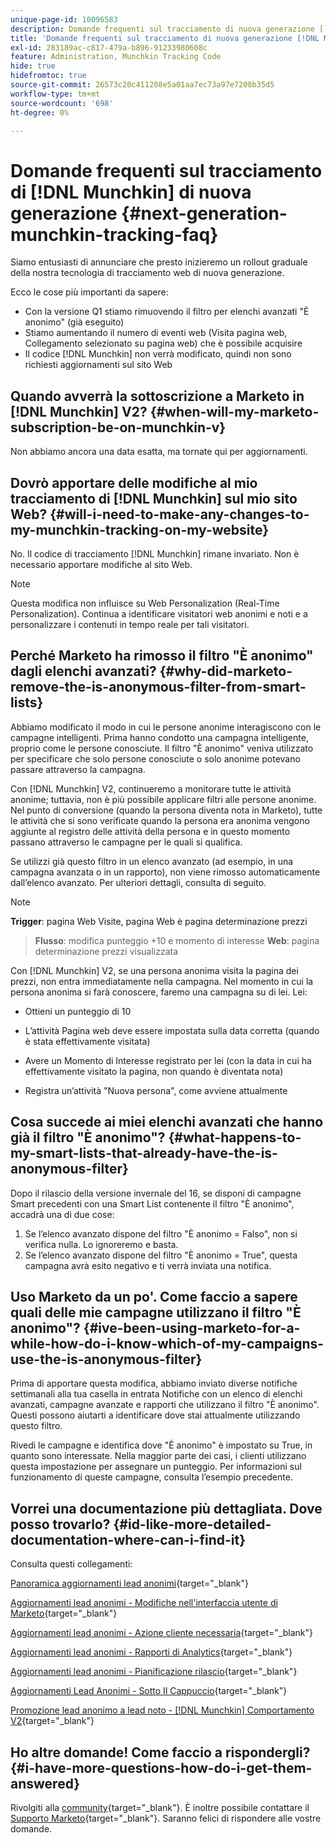 ```yaml
---
unique-page-id: 10096583
description: Domande frequenti sul tracciamento di nuova generazione [!DNL Munchkin] - Documenti Marketo - Documentazione del prodotto
title: 'Domande frequenti sul tracciamento di nuova generazione [!DNL Munchkin] '
exl-id: 283189ac-c817-479a-b896-91233980608c
feature: Administration, Munchkin Tracking Code
hide: true
hidefromtoc: true
source-git-commit: 26573c20c411208e5a01aa7ec73a97e7208b35d5
workflow-type: tm+mt
source-wordcount: '698'
ht-degree: 0%

---
```


# Domande frequenti sul tracciamento di [!DNL Munchkin] di nuova generazione {#next-generation-munchkin-tracking-faq}

Siamo entusiasti di annunciare che presto inizieremo un rollout graduale della nostra tecnologia di tracciamento web di nuova generazione.

Ecco le cose più importanti da sapere:

* Con la versione Q1 stiamo rimuovendo il filtro per elenchi avanzati &quot;È anonimo&quot; (già eseguito)
* Stiamo aumentando il numero di eventi web (Visita pagina web, Collegamento selezionato su pagina web) che è possibile acquisire
* Il codice [!DNL Munchkin] non verrà modificato, quindi non sono richiesti aggiornamenti sul sito Web

## Quando avverrà la sottoscrizione a Marketo in [!DNL Munchkin] V2? {#when-will-my-marketo-subscription-be-on-munchkin-v}

Non abbiamo ancora una data esatta, ma tornate qui per aggiornamenti.

## Dovrò apportare delle modifiche al mio tracciamento di [!DNL Munchkin] sul mio sito Web? {#will-i-need-to-make-any-changes-to-my-munchkin-tracking-on-my-website}

No. Il codice di tracciamento [!DNL Munchkin] rimane invariato. Non è necessario apportare modifiche al sito Web.

>[!NOTE]
>
>Questa modifica non influisce su Web Personalization (Real-Time Personalization). Continua a identificare visitatori web anonimi e noti e a personalizzare i contenuti in tempo reale per tali visitatori.

## Perché Marketo ha rimosso il filtro &quot;È anonimo&quot; dagli elenchi avanzati? {#why-did-marketo-remove-the-is-anonymous-filter-from-smart-lists}

Abbiamo modificato il modo in cui le persone anonime interagiscono con le campagne intelligenti. Prima hanno condotto una campagna intelligente, proprio come le persone conosciute. Il filtro &quot;È anonimo&quot; veniva utilizzato per specificare che solo persone conosciute o solo anonime potevano passare attraverso la campagna.

Con [!DNL Munchkin] V2, continueremo a monitorare tutte le attività anonime; tuttavia, non è più possibile applicare filtri alle persone anonime. Nel punto di conversione (quando la persona diventa nota in Marketo), tutte le attività che si sono verificate quando la persona era anonima vengono aggiunte al registro delle attività della persona e in questo momento passano attraverso le campagne per le quali si qualifica.

Se utilizzi già questo filtro in un elenco avanzato (ad esempio, in una campagna avanzata o in un rapporto), non viene rimosso automaticamente dall’elenco avanzato. Per ulteriori dettagli, consulta di seguito.

>[!NOTE]
>
>**Trigger**: pagina Web Visite, pagina Web è pagina determinazione prezzi
>>**Flusso**: modifica punteggio +10 e momento di interesse
>>**Web**: pagina determinazione prezzi visualizzata
>
>Con [!DNL Munchkin] V2, se una persona anonima visita la pagina dei prezzi, non entra immediatamente nella campagna. Nel momento in cui la persona anonima si farà conoscere, faremo una campagna su di lei. Lei:
>
>* Ottieni un punteggio di 10
>
>* L’attività Pagina web deve essere impostata sulla data corretta (quando è stata effettivamente visitata)
>
>* Avere un Momento di Interesse registrato per lei (con la data in cui ha effettivamente visitato la pagina, non quando è diventata nota)
>
>* Registra un’attività &quot;Nuova persona&quot;, come avviene attualmente

## Cosa succede ai miei elenchi avanzati che hanno già il filtro &quot;È anonimo&quot;? {#what-happens-to-my-smart-lists-that-already-have-the-is-anonymous-filter}

Dopo il rilascio della versione invernale del 16, se disponi di campagne Smart precedenti con una Smart List contenente il filtro &quot;È anonimo&quot;, accadrà una di due cose:

1. Se l’elenco avanzato dispone del filtro &quot;È anonimo = Falso&quot;, non si verifica nulla. Lo ignoreremo e basta.
1. Se l’elenco avanzato dispone del filtro &quot;È anonimo = True&quot;, questa campagna avrà esito negativo e ti verrà inviata una notifica.

## Uso Marketo da un po&#39;. Come faccio a sapere quali delle mie campagne utilizzano il filtro &quot;È anonimo&quot;? {#ive-been-using-marketo-for-a-while-how-do-i-know-which-of-my-campaigns-use-the-is-anonymous-filter}

Prima di apportare questa modifica, abbiamo inviato diverse notifiche settimanali alla tua casella in entrata Notifiche con un elenco di elenchi avanzati, campagne avanzate e rapporti che utilizzano il filtro &quot;È anonimo&quot;. Questi possono aiutarti a identificare dove stai attualmente utilizzando questo filtro.

Rivedi le campagne e identifica dove &quot;È anonimo&quot; è impostato su True, in quanto sono interessate. Nella maggior parte dei casi, i clienti utilizzano questa impostazione per assegnare un punteggio. Per informazioni sul funzionamento di queste campagne, consulta l’esempio precedente.

## Vorrei una documentazione più dettagliata. Dove posso trovarlo? {#id-like-more-detailed-documentation-where-can-i-find-it}

Consulta questi collegamenti:

[Panoramica aggiornamenti lead anonimi](https://nation.marketo.com/docs/DOC-2937){target="_blank"}

[Aggiornamenti lead anonimi - Modifiche nell&#39;interfaccia utente di Marketo](https://nation.marketo.com/docs/DOC-2938){target="_blank"}

[Aggiornamenti lead anonimi - Azione cliente necessaria](https://nation.marketo.com/docs/DOC-2939){target="_blank"}

[Aggiornamenti lead anonimi - Rapporti di Analytics](https://nation.marketo.com/docs/DOC-2940){target="_blank"}

[Aggiornamenti lead anonimi - Pianificazione rilascio](https://nation.marketo.com/docs/DOC-2961){target="_blank"}

[Aggiornamenti Lead Anonimi - Sotto Il Cappuccio](https://nation.marketo.com/docs/DOC-2962){target="_blank"}

[Promozione lead anonimo a lead noto - [!DNL Munchkin] Comportamento V2](https://nation.marketo.com/docs/DOC-2963){target="_blank"}

## Ho altre domande! Come faccio a rispondergli? {#i-have-more-questions-how-do-i-get-them-answered}

Rivolgiti alla [community](https://nation.marketo.com/){target="_blank"}. È inoltre possibile contattare il [Supporto Marketo](https://nation.marketo.com/t5/Support/ct-p/Support){target="_blank"}. Saranno felici di rispondere alle vostre domande.
